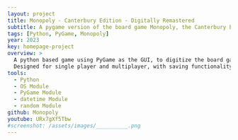 ```yaml
---
layout: project
title: Monopoly - Canterbury Edition - Digitally Remastered
subtitle: A pygame version of the board game Monopoly, the Canterbury Edition
tags: [Python, PyGame, Monopoly]
year: 2023
key: homepage-project
overview: >
  A python based game using PyGame as the GUI, to digitize the board game Monopoly Canterbury Edition.
  Designed for single player and multiplayer, with saving functionality.
tools:
  - Python
  - OS Module
  - PyGame Module
  - datetime Module
  - random Module
github: Monopoly
youtube: URx7gXf5Tbw
#screenshot: /assets/images/__________.png
---
```

